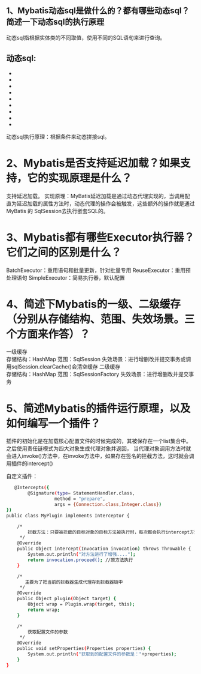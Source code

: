 ## 1、Mybatis动态sql是做什么的？都有哪些动态sql？简述一下动态sql的执行原理
 动态sql指根据实体类的不同取值，使用不同的SQL语句来进行查询。
## 动态sql:
* <if />
* <choose />
* <when />
* <otherwise />
* <trim />
* <where />
* <set />
* <foreach />
* <bind />
动态sql执行原理：根据条件来动态拼接sql。

# 2、Mybatis是否支持延迟加载？如果支持，它的实现原理是什么？
支持延迟加载。
实现原理：MyBatis延迟加载是通过动态代理实现的，当调用配直为延迟加载的属性方法时，动态代理的操作会被触发，这些额外的操作就是通过MyBatis 的 SqlSession去执行嵌套SQL的。

# 3、Mybatis都有哪些Executor执行器？它们之间的区别是什么？
BatchExecutor：重用语句和批量更新，针对批量专用
ReuseExecutor：重用预处理语句
SimpleExecutor：简易执行器，默认配置

# 4、简述下Mybatis的一级、二级缓存（分别从存储结构、范围、失效场景。三个方面来作答）？
一级缓存	
存储结构：HashMap 范围：SqlSession 失效场景：进行增删改并提交事务或调用sqlSession.clearCache()会清空缓存
二级缓存	
存储结构：HashMap 范围：SqlSessionFactory	失效场景：进行增删改并提交事务

# 5、简述Mybatis的插件运行原理，以及如何编写一个插件？
   插件的初始化是在加载核心配置文件的时候完成的，其被保存在一个list集合中。之后使用责任链模式为四大对象生成代理对象并返回，                        当代理对象调用方法时就会进入invoke()方法中，在invoke方法中，如果存在签名的拦截方法，这时就会调用插件的intercept()
   
自定义插件：
```bash
   @Intercepts({
        @Signature(type= StatementHandler.class,
                  method = "prepare",
                  args = {Connection.class,Integer.class})
})
public class MyPlugin implements Interceptor {

    /*
        拦截方法：只要被拦截的目标对象的目标方法被执行时，每次都会执行intercept方法
     */
    @Override
    public Object intercept(Invocation invocation) throws Throwable {
        System.out.println("对方法进行了增强....");
        return invocation.proceed(); //原方法执行
    }

    /*
       主要为了把当前的拦截器生成代理存到拦截器链中
     */
    @Override
    public Object plugin(Object target) {
        Object wrap = Plugin.wrap(target, this);
        return wrap;
    }

    /*
        获取配置文件的参数
     */
    @Override
    public void setProperties(Properties properties) {
        System.out.println("获取到的配置文件的参数是："+properties);
    }
}   
```
